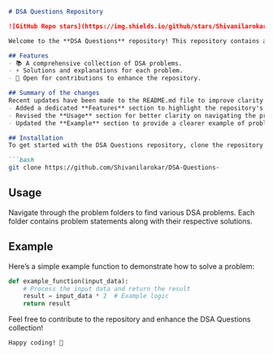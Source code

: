 ```markdown
# DSA Questions Repository

![GitHub Repo stars](https://img.shields.io/github/stars/Shivanilarokar/DSA-Questions-) ![GitHub forks](https://img.shields.io/github/forks/Shivanilarokar/DSA-Questions-) ![GitHub issues](https://img.shields.io/github/issues/Shivanilarokar/DSA-Questions-)

Welcome to the **DSA Questions** repository! This repository contains a collection of Data Structures and Algorithms (DSA) problems designed to help you enhance your coding skills.

## Features
- 📚 A comprehensive collection of DSA problems.
- ⚡ Solutions and explanations for each problem.
- 🤝 Open for contributions to enhance the repository.

## Summary of the changes
Recent updates have been made to the README.md file to improve clarity and enhance user experience:
- Added a dedicated **Features** section to highlight the repository's offerings.
- Revised the **Usage** section for better clarity on navigating the problem folders.
- Updated the **Example** section to provide a clearer example of problem-solving.

## Installation
To get started with the DSA Questions repository, clone the repository to your local machine:

```bash
git clone https://github.com/Shivanilarokar/DSA-Questions-
```

## Usage
Navigate through the problem folders to find various DSA problems. Each folder contains problem statements along with their respective solutions.

## Example
Here’s a simple example function to demonstrate how to solve a problem:

```python
def example_function(input_data):
    # Process the input data and return the result
    result = input_data * 2  # Example logic
    return result
```

Feel free to contribute to the repository and enhance the DSA Questions collection!

```
Happy coding! 🚀
```
```
